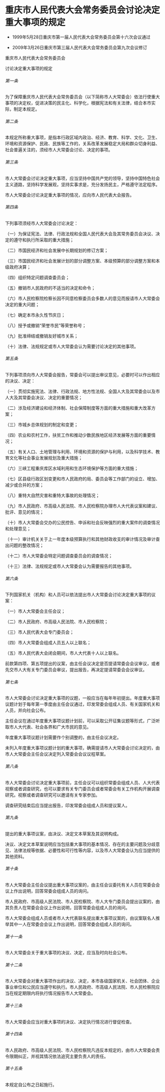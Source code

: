 # 重庆市人民代表大会常务委员会讨论决定重大事项的规定

- 1999年5月28日重庆市第一届人民代表大会常务委员会第十六次会议通过

- 2009年3月26日重庆市第三届人民代表大会常务委员会第九次会议修订

<!-- INFO END -->

重庆市人民代表大会常务委员会

讨论决定重大事项的规定

###### 第一条

为了保障重庆市人民代表大会常务委员会（以下简称市人大常委会）依法行使重大事项的决定权，促进决策的民主化、科学化，根据宪法和有关法律，结合本市实际，制定本规定。

###### 第二条

本规定所称重大事项，是指本行政区域内政治、经济、教育、科学、文化、卫生、环境和资源保护、民政、民族等工作的，关系改革发展稳定大局和群众切身利益、社会普遍关注的，须经市人大常委会讨论、决定的事项。

###### 第三条

市人大常委会讨论决定重大事项，应当坚持中国共产党的领导，坚持中国特色社会主义道路，坚持科学发展观，坚持实事求是，充分发扬民主，严格遵守法定程序。

市人大常委会讨论决定重大事项的情况，应向市人民代表大会报告。

###### 第四条

下列事项须经市人大常委会讨论决定：

（一）为保证宪法、法律、行政法规和全国人民代表大会及其常务委员会决议、决定的遵守和执行所采取的重大措施；

（二）市国民经济和社会发展中长期规划的修订方案；

（三）市国民经济和社会发展计划的部分调整方案、本级预算的部分调整方案和本级政府决算；

（四）组织特定问题调查委员会；

（五）撤销市人民政府的不适当的决定和命令；

（六）市人民检察院检察长因不同意检察委员会多数人的意见而报请市人大常委会决定的重大问题；

（七）确定本市永久性节庆日；

（八）授予或撤销“荣誉市民”等荣誉称号；

（九）批准缔结或撤销友好城市关系；

（十）法律、法规规定或市人大常委会认为需要讨论决定的其他事项。

###### 第五条

下列事项须向市人大常委会报告，常委会可以提出审议意见，必要时可以作出相应的决议、决定：

（一）贯彻实施宪法、法律、行政法规、地方性法规、全国人大及其常委会以及市人大及其常委会决议、决定的重要情况；

（二）涉及经济建设和经济体制、社会保障制度等方面的重大措施和重大改革方案；

（三）市城乡总体规划的制定和变更；

（四）农业和农村工作，扶贫工作和推动少数民族地区经济发展等方面的重要情况；

（五）有关人口、土地管理与利用、环境和资源的保护与利用，以及科学技术、教育文化等社会事业发展规划及重大措施；

（六）三峡工程重庆库区水域利用和生态环境保护等方面的重大措施；

（七）区县级行政区划变更和市人民政府的局、委员会等工作部门的设立、增加、减少或合并的方案；

（八）重特大自然灾害和重特大事故的处理情况；

（九）市人民政府、市高级人民法院、市人民检察院办理市人大代表议案和建议、批评、意见的情况；

（十）市人大常委会交办的公民控告、申诉和社会反映强烈的重大案件的调查情况和处理意见；

（十一）审计机关关于上一年度本级预算执行和其他财政收支的审计情况及审计查出问题的整改情况；

（十二）市人大常委会特定问题调查委员会的调查情况；

（十三）法律、法规规定或市人大常委会认为需要报告的其他事项。

###### 第六条

下列国家机关（机构）和人员可以依法提出市人大常委会讨论决定重大事项的议案：

（一）市人大常委会主任会议；

（二）市人民政府、市高级人民法院、市人民检察院；

（三）市人民代表大会专门委员会；

（四）市人大常委会组成人员五人以上联名；

（五）市人民代表大会闭会期间，市人大代表十人以上联名。

前款第四项、第五项提出的议案，由主任会议决定是否提请常委会会议审议，或者先交市人大有关专门委员会审议，提出报告，再决定提请常委会会议审议。

###### 第七条

市人大常委会讨论决定重大事项的议题，一般应当在每年年初提出。年度重大事项议题计划于每年第一季度由主任会议通过，印发常委会组成人员、有关国家机关和人员，并向社会公布。

主任会议在通过年度重大事项议题计划前，可以采取公开征集议题等形式，广泛听取市人大代表、社会各界和广大市民的意见。

年度重大事项议题计划需要作个别调整的，由主任会议决定。

未列入年度重大事项议题计划的重大事项，确需提请市人大常委会讨论决定的，由市人大常委会主任会议决定列入常委会会议议程草案。

###### 第八条

市人大常委会讨论决定重大事项前，主任会议可以组织常委会组成人员、人大代表视察或者调查研究，也可以要求有关专门委员会或者常委会有关工作机构开展调查研究。视察或者调查研究可以邀请有关专家参加。

调查研究结束后应当提出报告，印发常委会组成人员和提议案人。

###### 第九条

提出的重大事项议案，由决议、决定文本草案及其说明构成。

决议、决定文本草案说明应当包括重大事项的基本情况、存在的主要问题及分歧意见、法律法规等依据、必要性和可行性等内容，以及市人大常委会认为应当提供的其他资料。

###### 第十条

市人大常委会主任会议提出重大事项议案的，由主任会议委托有关人员在常委会会议上作出说明，回答常委会组成人员的询问。

市人民政府、市高级人民法院、市人民检察院、市人大专门委员会提出议案的，由其负责人在常委会会议上作出说明，回答常委会组成人员的询问。

市人大常委会组成人员或者市人大代表联名提出重大事项议案的，由议案联名人推举其中一人在常委会会议上作出说明，回答常委会组成人员的询问。

###### 第十一条

市人大常委会关于重大事项的决议、决定，应当及时向社会公布。

###### 第十二条

市人大常委会对重大事项作出的决议、决定，本市各级国家机关、社会团体、企业事业单位和公民应当遵守和执行。市人民政府、市高级人民法院、市人民检察院应当在规定期限内将执行情况报告市人大常委会。

###### 第十三条

市人大常委会应当对重大事项的决议、决定执行情况进行督促检查。

###### 第十四条

市人民政府、市高级人民法院、市人民检察院凡违反本规定的，由市人大常委会责令限期纠正，并视其情况依法追究主要负责人的责任。

###### 第十五条

本规定自公布之日起施行。
